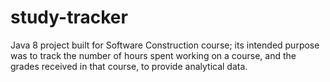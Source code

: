 # study-tracker
Java 8 project built for Software Construction course; its intended purpose was to track the number of hours spent working on a course, and the grades received in that course, to provide analytical data.
